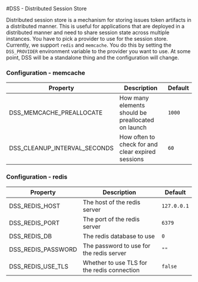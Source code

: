#DSS - Distributed Session Store

Distributed session store is a mechanism for storing issues token artifacts in a distributed manner. This is useful for applications that are deployed in a distributed manner and need to share session state across multiple instances.
You have to pick a provider to use for the session store. Currently, we support `redis` and `memcache`. You do this by setting the `DSS_PROVIDER` environment variable to the provider you want to use.
At some point, DSS will be a standalone thing and the configuration will change.

### Configuration - memcache
| Property | Description | Default |
|----------|-------------|---------|
| DSS_MEMCACHE_PREALLOCATE | How many elements should be preallocated on launch | `1000` |
| DSS_CLEANUP_INTERVAL_SECONDS | How often to check for and clear expired sessions | `60` |

### Configuration - redis 
| Property | Description | Default |
|----------|-------------|---------|
| DSS_REDIS_HOST | The host of the redis server | `127.0.0.1` |
| DSS_REDIS_PORT | The port of the redis server | `6379` |
| DSS_REDIS_DB | The redis database to use | `0` |
| DSS_REDIS_PASSWORD | The password to use for the redis server | `""` |
| DSS_REDIS_USE_TLS | Whether to use TLS for the redis connection | `false` |


